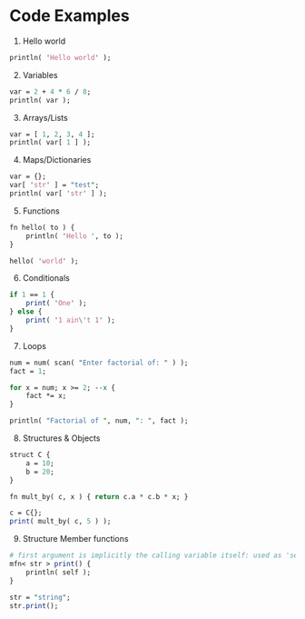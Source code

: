 # Code Examples

1.  Hello world
```perl
println( 'Hello world' );
```

2.  Variables
```perl
var = 2 + 4 * 6 / 8;
println( var );
```

3.  Arrays/Lists
```perl
var = [ 1, 2, 3, 4 ];
println( var[ 1 ] );
```

4.  Maps/Dictionaries
```perl
var = {};
var[ 'str' ] = "test";
println( var[ 'str' ] );
```

5.  Functions
```perl
fn hello( to ) {
	println( 'Hello ', to );
}

hello( 'world' );
```

6.  Conditionals
```perl
if 1 == 1 {
	print( 'One' );
} else {
	print( '1 ain\'t 1' );
}
```

7.  Loops
```perl
num = num( scan( "Enter factorial of: " ) );
fact = 1;

for x = num; x >= 2; --x {
	fact *= x;
}

println( "Factorial of ", num, ": ", fact );
```

8.  Structures & Objects
```perl
struct C {
	a = 10;
	b = 20;
}

fn mult_by( c, x ) { return c.a * c.b * x; }

c = C{};
print( mult_by( c, 5 ) );
```

9.  Structure Member functions
```perl
# first argument is implicitly the calling variable itself: used as 'self'
mfn< str > print() {
	println( self );
}

str = "string";
str.print();
```